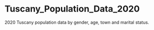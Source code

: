 # Tuscany_Population_Data_2020
 2020 Tuscany population data by gender, age, town and marital status.
